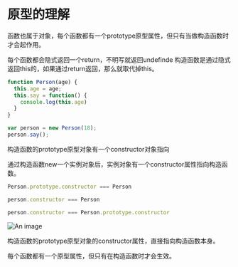 # 原型的理解

函数也属于对象，每个函数都有一个prototype原型属性，但只有当做构造函数时才会起作用。

每个函数都会隐式返回一个return，不明写就返回undefinde 构造函数是通过隐式返回this的，如果通过return返回，那么就取代掉this。

```js
function Person(age) {
  this.age = age;
  this.say = function() {
    console.log(this.age)
  }
}

var person = new Person(18);
person.say();
```

构造函数的prototype原型对象有一个constructor对象指向

通过构造函数new一个实例对象后，实例对象有一个constructor属性指向构造函数。

```js
Person.prototype.constructor === Person

person.constructor === Person

person.constructor === Person.prototype.constructor
```

<!-- 首先一个对象是继承与内置对象Object的 -->





![An image](/img/proto.png)

构造函数的prototype原型对象的constructor属性，直接指向构造函数本身。

每个函数都有一个原型属性，但只有在构造函数时才会生效。